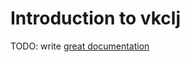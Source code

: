 # Introduction to vkclj

TODO: write [great documentation](http://jacobian.org/writing/what-to-write/)
